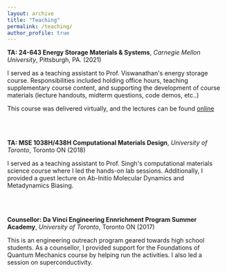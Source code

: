 ```yaml
---
layout: archive
title: "Teaching"
permalink: /teaching/
author_profile: true
---
```


**TA: 24-643 Energy Storage Materials & Systems**, *Carnegie Mellon University*, Pittsburgh, PA. (2021) 

I served as a teaching assistant to Prof. Viswanathan's energy storage course. Responsibilities included holding office hours, teaching supplementary course content, and supporting the development of course materials (lecture handouts, midterm questions, code demos, etc..)

This course was delivered virtually, and the lectures can be found [online](https://www.andrew.cmu.edu/user/venkatv/24643/index.html)

<br />
<br />

**TA: MSE 1038H/438H Computational Materials Design**, *University of Toronto*, Toronto ON (2018)

I served as a teaching assistant to Prof. Singh's computational materials science course where I led the hands-on lab sessions. Additionally, I provided a guest lecture on Ab-Initio Molecular Dynamics and Metadynamics Biasing. 

<br />
<br />

**Counsellor: Da Vinci Engineering Ennrichment Program Summer Academy**, *University of Toronto*, Toronto ON (2017)

This is an engineering outreach program geared towards high school students. As a counsellor, I provided support for the Foundations of Quantum Mechanics course by helping run the activities. I also led a session on superconductivity.